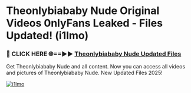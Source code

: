 # Theonlybiababy Nude Original Videos 0nlyFans Leaked - Files Updated! (i1lmo)

<h3>🔴 CLICK HERE 🌐==►► <a href="https://tinyurl.com/5h6xmrr3" rel="nofollow">Theonlybiababy Nude Updated Files</a></h3>

Get Theonlybiababy Nude and all content. Now you can access all videos and pictures of Theonlybiababy Nude. New Updated Files 2025!

[![i1lmo](https://i.imgur.com/KVD873Z.gif)](https://tinyurl.com/5h6xmrr3)
